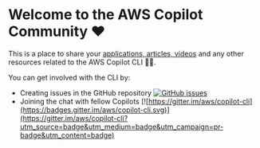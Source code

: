 # Welcome to the AWS Copilot Community ❤️

This is a place to share your [applications, articles, videos](/community/guides) and any other resources related to the AWS Copilot CLI 👩‍✈️.

You can get involved with the CLI by:

* Creating issues in the GitHub repository [![GitHub issues](https://img.shields.io/github/issues/aws/copilot-cli)](https://github.com/aws/copilot-cli/issues) 
* Joining the chat with fellow Copilots [![https://gitter.im/aws/copilot-cli](https://badges.gitter.im/aws/copilot-cli.svg)](https://gitter.im/aws/copilot-cli?utm_source=badge&utm_medium=badge&utm_campaign=pr-badge&utm_content=badge) 
